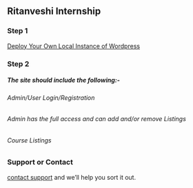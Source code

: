 ## Ritanveshi Internship

### Step 1 

[Deploy Your Own Local  Instance of Wordpress](https://www.wpbeginner.com/wp-tutorials/how-to-install-wordpress-on-your-windows-computer-using-wamp/)

### Step 2

##### The site should include the following:-

###### Admin/User Login/Registration
###### Admin has the full access and can add and/or remove Listings
###### Course Listings


### Support or Contact

 [contact support](support@dotquestionmark.com) and we’ll help you sort it out.
